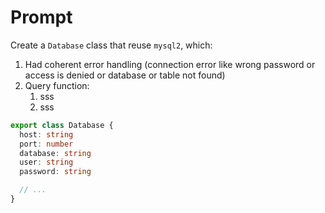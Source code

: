 # Prompt

Create a `Database` class that reuse `mysql2`, which:
1. Had coherent error handling (connection error like wrong password or access is denied or database or table not found)
2. Query function:
   1. sss
   2. sss

```ts
export class Database {
  host: string
  port: number
  database: string
  user: string
  password: string

  // ...
}
```
